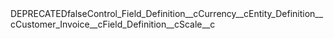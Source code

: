<?xml version="1.0" encoding="UTF-8"?><CustomMetadata xmlns="http://soap.sforce.com/2006/04/metadata" xmlns:xsi="http://www.w3.org/2001/XMLSchema-instance" xmlns:xsd="http://www.w3.org/2001/XMLSchema"><label>DEPRECATED</label><protected>false</protected><values><field>Control_Field_Definition__c</field><value xsi:type="xsd:string">Currency__c</value></values><values><field>Entity_Definition__c</field><value xsi:type="xsd:string">Customer_Invoice__c</value></values><values><field>Field_Definition__c</field><value xsi:nil="true"/></values><values><field>Scale__c</field><value xsi:nil="true"/></values></CustomMetadata>